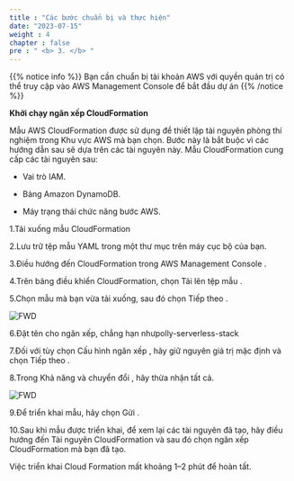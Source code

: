 ```yaml
---
title : "Các bước chuẩn bị và thực hiện"
date: "2023-07-15" 
weight : 4 
chapter : false
pre : " <b> 3. </b> "
---
```


{{% notice info %}}
Bạn cần chuẩn bị tài khoản AWS với quyền quản trị có thể truy cập vào AWS Management Console để bắt đầu dự án
{{% /notice %}}

**Khởi chạy ngăn xếp CloudFormation**

Mẫu AWS CloudFormation được sử dụng để thiết lập tài nguyên phòng thí nghiệm trong Khu vực AWS mà bạn chọn. Bước này là bắt buộc vì các hướng dẫn sau sẽ dựa trên các tài nguyên này. Mẫu CloudFormation cung cấp các tài nguyên sau:

- Vai trò IAM.

- Bảng Amazon DynamoDB.

- Máy trạng thái chức năng bước AWS.

1.Tải xuống mẫu CloudFormation

2.Lưu trữ tệp mẫu YAML trong một thư mục trên máy cục bộ của bạn.

3.Điều hướng đến CloudFormation trong AWS Management Console .

4.Trên bảng điều khiển CloudFormation, chọn Tải lên tệp mẫu .

5.Chọn mẫu mà bạn vừa tải xuống, sau đó chọn Tiếp theo .

![FWD](/images/own-account-upload-cfn.png)

6.Đặt tên cho ngăn xếp, chẳng hạn nhưpolly-serverless-stack

7.Đối với tùy chọn Cấu hình ngăn xếp , hãy giữ nguyên giá trị mặc định và chọn Tiếp theo .

8.Trong Khả năng và chuyển đổi , hãy thừa nhận tất cả.

![FWD](/images/own-account-iam.png)

9.Để triển khai mẫu, hãy chọn Gửi .

10.Sau khi mẫu được triển khai, để xem lại các tài nguyên đã tạo, hãy điều hướng đến Tài nguyên CloudFormation và sau đó chọn ngăn xếp CloudFormation mà bạn đã tạo.

Việc triển khai Cloud Formation mất khoảng 1–2 phút để hoàn tất.
